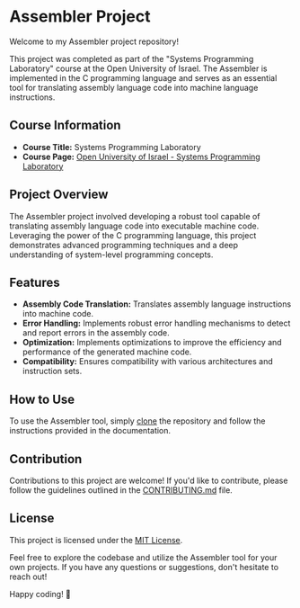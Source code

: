 # Assembler Project

Welcome to my Assembler project repository!

This project was completed as part of the "Systems Programming Laboratory" course at the Open University of Israel. The Assembler is implemented in the C programming language and serves as an essential tool for translating assembly language code into machine language instructions. 

## Course Information

- **Course Title:** Systems Programming Laboratory
- **Course Page:** [Open University of Israel - Systems Programming Laboratory](https://www.openu.ac.il/courses/20465.htm)

## Project Overview

The Assembler project involved developing a robust tool capable of translating assembly language code into executable machine code. Leveraging the power of the C programming language, this project demonstrates advanced programming techniques and a deep understanding of system-level programming concepts.

## Features

- **Assembly Code Translation:** Translates assembly language instructions into machine code.
- **Error Handling:** Implements robust error handling mechanisms to detect and report errors in the assembly code.
- **Optimization:** Implements optimizations to improve the efficiency and performance of the generated machine code.
- **Compatibility:** Ensures compatibility with various architectures and instruction sets.

## How to Use

To use the Assembler tool, simply [clone](https://docs.github.com/en/github/creating-cloning-and-archiving-repositories/cloning-a-repository) the repository and follow the instructions provided in the documentation.

## Contribution

Contributions to this project are welcome! If you'd like to contribute, please follow the guidelines outlined in the [CONTRIBUTING.md](CONTRIBUTING.md) file.

## License

This project is licensed under the [MIT License](LICENSE).

Feel free to explore the codebase and utilize the Assembler tool for your own projects. If you have any questions or suggestions, don't hesitate to reach out!

Happy coding! 🚀
